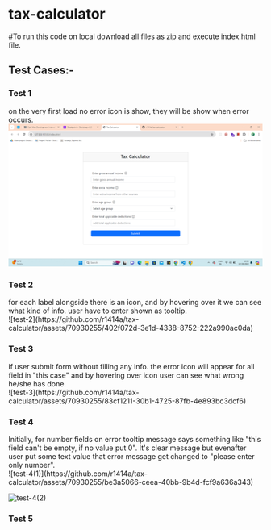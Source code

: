 # tax-calculator

#To run this code on local download all files as zip and execute index.html file.


<h2>Test Cases:-</h2>

<h3><b>Test 1</b></h3>
on the very first load no error icon is show, they will be show when error occurs.

<img src="/test-cases/test-1.png" />


<h3><b>Test 2</b></h3>
for each label alongside there is an icon, and by hovering over it we can see what kind of info. user have to enter shown as tooltip.
<br/>
![test-2](https://github.com/r1414a/tax-calculator/assets/70930255/402f072d-3e1d-4338-8752-222a990ac0da)


<h3><b>Test 3</b></h3>
if user submit form without filling any info. the error icon will appear for all field in "this case" and by hovering over icon user can see what wrong he/she has done.
<br/>
![test-3](https://github.com/r1414a/tax-calculator/assets/70930255/83cf1211-30b1-4725-87fb-4e893bc3dcf6)


<h3><b>Test 4</b></h3>
Initially, for number fields on error tooltip message says something like "this field can't be empty, if no value put 0". It's clear message but evenafter user put some text value that error message get changed to "please enter only number".
<br/>
![test-4(1)](https://github.com/r1414a/tax-calculator/assets/70930255/be3a5066-ceea-40bb-9b4d-fcf9a636a343)

![test-4(2)](https://github.com/r1414a/tax-calculator/assets/70930255/2288f3e5-ae2c-42e4-87ea-e42e3e807c67)



<h3><b>Test 5</b></h3>
